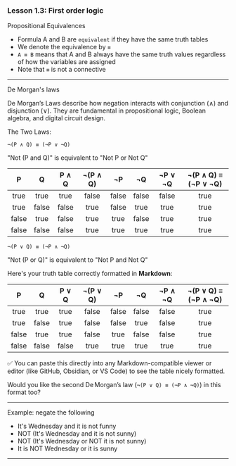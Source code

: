 ### Lesson 1.3: First order logic

Propositional Equivalences

- Formula A and B are `equivalent` if they have the same truth tables
- We denote the equivalence by `≡`
- `A ≡ B` means that A and B always have the same truth values regardless of how the variables are assigned
- Note that `≡` is not a connective

---

De Morgan's laws

De Morgan’s Laws describe how negation interacts with conjunction (∧) and disjunction (∨).
They are fundamental in propositional logic, Boolean algebra, and digital circuit design.

The Two Laws:

`¬(P ∧ Q) ≡ (¬P ∨ ¬Q)`

"Not (P and Q)" is equivalent to "Not P or Not Q"

| P     | Q     | P ∧ Q | ¬(P ∧ Q) | ¬P    | ¬Q    | ¬P ∨ ¬Q | ¬(P ∧ Q) ≡ (¬P ∨ ¬Q) |
|:-------:|:-------:|:--------:|:-----------:|:-------:|:-------:|:----------:|:------------------------:|
| true  | true  | true   | false     | false | false | false    | true                   |
| true  | false | false  | true      | false | true  | true     | true                   |
| false | true  | false  | true      | true  | false | true     | true                   |
| false | false | false  | true      | true  | true  | true     | true                   |


`¬(P ∨ Q) ≡ (¬P ∧ ¬Q)`

"Not (P or Q)" is equivalent to "Not P and Not Q"

Here's your truth table correctly formatted in **Markdown**:

|   P   |   Q   | P ∨ Q | ¬(P ∨ Q) |  ¬P   |  ¬Q   | ¬P ∧ ¬Q | ¬(P ∨ Q) ≡ (¬P ∧ ¬Q) |
|:-----:|:-----:|:-----:|:--------:|:-----:|:-----:|:--------:|:------------------------:|
| true  | true  | true  |  false   | false | false |  false   |          true            |
| true  | false | true  |  false   | false | true  |  false   |          true            |
| false | true  | true  |  false   | true  | false |  false   |          true            |
| false | false | false |  true    | true  | true  |  true    |          true            |



✅ You can paste this directly into any Markdown-compatible viewer or editor (like GitHub, Obsidian, or VS Code) to see the table nicely formatted.

Would you like the second De Morgan’s law (`¬(P ∨ Q) ≡ (¬P ∧ ¬Q)`) in this format too?


---- 

Example: negate the following

- It's Wednesday and it is not funny
- NOT (It's Wednesday and it is not sunny)
- NOT (It's Wednesday or NOT it is not sunny)
- It is NOT Wednesday or it is sunny

----
